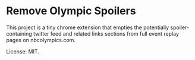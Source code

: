 # Remove Olympic Spoilers

This project is a tiny chrome extension that empties the potentially spoiler-containing twitter feed and related links sections from full event replay pages on nbcolympics.com.

License: MIT.
